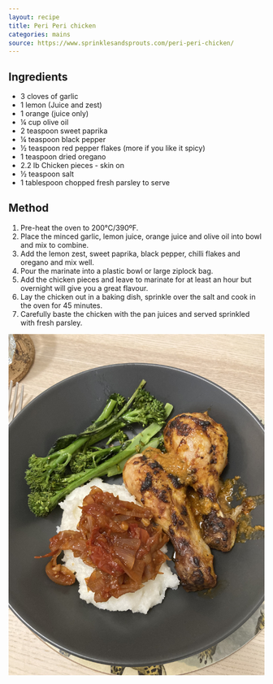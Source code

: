 ```yaml
---
layout: recipe
title: Peri Peri chicken
categories: mains
source: https://www.sprinklesandsprouts.com/peri-peri-chicken/
---
```

## Ingredients

* 3 cloves of garlic
* 1 lemon (Juice and zest)
* 1 orange (juice only)
* ¼ cup olive oil
* 2 teaspoon sweet paprika
* ¼ teaspoon black pepper
* ½ teaspoon red pepper flakes (more if you like it spicy)
* 1 teaspoon dried oregano
* 2.2 lb Chicken pieces - skin on
* ½ teaspoon salt
* 1 tablespoon chopped fresh parsley to serve

## Method

1. Pre-heat the oven to 200°C/390ºF.
2. Place the minced garlic, lemon juice, orange juice and olive oil into bowl and mix to combine.
3. Add the lemon zest, sweet paprika, black pepper, chilli flakes and oregano and mix well.
4. Pour the marinate into a plastic bowl or large ziplock bag.
5. Add the chicken pieces and leave to marinate for at least an hour but overnight will give you a great flavour.
6. Lay the chicken out in a baking dish, sprinkle over the salt and cook in the oven for 45 minutes.
7. Carefully baste the chicken with the pan juices and served sprinkled with fresh parsley.

![](/images/img_2775-2.jpeg)